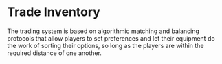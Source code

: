 # Trade Inventory #

The trading system is based on algorithmic matching and balancing protocols that allow players to set preferences and let their equipment do the work of sorting their options, so long as the players are within the required distance of one another. 